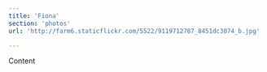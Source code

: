```yaml
---
title: 'Fiona'
section: 'photos'
url: 'http://farm6.staticflickr.com/5522/9119712787_8451dc3074_b.jpg'

---
```


Content
